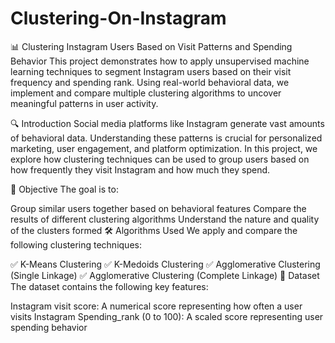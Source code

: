 # Clustering-On-Instagram
📊 Clustering Instagram Users Based on Visit Patterns and Spending Behavior
This project demonstrates how to apply unsupervised machine learning techniques to segment Instagram users based on their visit frequency and spending rank. Using real-world behavioral data, we implement and compare multiple clustering algorithms to uncover meaningful patterns in user activity.

🔍 Introduction
Social media platforms like Instagram generate vast amounts of behavioral data. Understanding these patterns is crucial for personalized marketing, user engagement, and platform optimization. In this project, we explore how clustering techniques can be used to group users based on how frequently they visit Instagram and how much they spend.

🎯 Objective
The goal is to:

Group similar users together based on behavioral features
Compare the results of different clustering algorithms
Understand the nature and quality of the clusters formed
🛠️ Algorithms Used
We apply and compare the following clustering techniques:

✅ K-Means Clustering
✅ K-Medoids Clustering
✅ Agglomerative Clustering (Single Linkage)
✅ Agglomerative Clustering (Complete Linkage)
📁 Dataset
The dataset contains the following key features:

Instagram visit score: A numerical score representing how often a user visits Instagram
Spending_rank (0 to 100): A scaled score representing user spending behavior
